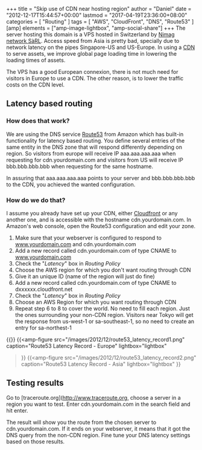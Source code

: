 +++
title = "Skip use of CDN near hosting region"
author = "Daniel"
date = "2012-12-17T15:44:57+00:00"
lastmod = "2017-04-19T23:36:00+08:00"
categories = [
  "Routing"
]
tags = [
  "AWS",
  "CloudFront",
  "DNS",
  "Route53"
]
[amp]
  elements = ["amp-image-lightbox", "amp-social-share"]
+++
The server hosting this domain is a VPS hosted in Switzerland by [Nimag network SàRL](http://nimag.net/index.php/produits-8/vps). Access speed from Asia is pretty bad, specially due to network latency on the pipes Singapore-US and US-Europe. In using a [CDN](http://en.wikipedia.org/wiki/Content_delivery_network) to serve assets, we improve global page loading time in lowering the loading times of assets.

The VPS has a good European connexion, there is not much need for visitors in Europe to use a CDN. The other reason, is to lower the traffic costs on the CDN level.

## Latency based routing

### How does that work?

We are using the DNS service [Route53](http://aws.amazon.com/route53/) from Amazon which has built-in functionality for latency based routing. You define several entries of the same entity in the DNS zone that will respond differently depending on region. So visitors from europe will receive IP aaa.aaa.aaa.aaa when requesting for cdn.yourdomain.com and visitors from US will receive IP bbb.bbb.bbb.bbb when requesting for the same hostname.

In assuring that aaa.aaa.aaa.aaa points to your server and bbb.bbb.bbb.bbb to the CDN, you achieved the wanted configuration.

### How do we do that?

I assume you already have set up your CDN, either [Cloudfront](http://aws.amazon.com/cloudfront/) or any another one, and is accessible with the hostname cdn.yourdomain.com. In Amazon's web console, open the Route53 configuration and edit your zone.

  1. Make sure that your webserver is configured to respond to www.yourdomain.com and cdn.yourdomain.com
  2. Add a new record called cdn.yourdomain.com of type CNAME to www.yourdomain.com
  3. Check the "_Latency_" box in _Routing Policy_
  4. Choose the AWS region for which you don't want routing through CDN
  5. Give it an unique ID (name of the region will just do fine)
  6. Add a new record called cdn.yourdomain.com of type CNAME to dxxxxxx.cloudfront.net
  7. Check the "_Latency_" box in _Routing Policy_
  8. Choose an AWS Region for which you want routing through CDN
  9. Repeat step 6 to 8 to cover the world. No need to fill each region. Just the ones surrounding your non-CDN region. Visitors near Tokyo will get the response from us-west-1 or sa-southeast-1, so no need to create an entry for sa-northest-1

{{<amp-image-lightbox id="lightbox" >}}
{{<amp-figure
src="/images/2012/12/route53_latency_record1.png"
caption="Route53 Latency Record - Europe"
lightbox="lightbox"
>}}
{{<amp-figure
src="/images/2012/12/route53_latency_record2.png"
caption="Route53 Latency Record - Asia"
lightbox="lightbox"
>}}

## Testing results

Go to [traceroute.org](http://www.traceroute.org, choose a server in a region you want to test. Enter cdn.yourdomain.com in the search field and hit enter.

The result will show you the route from the chosen server to cdn.yourdomain.com. If it ends on your webserver, it means that it got the DNS query from the non-CDN region. Fine tune your DNS latency settings based on those results.
